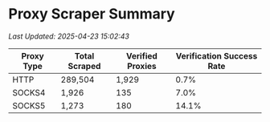 # Proxy Scraper Summary

_Last Updated: 2025-04-23 15:02:43_

| Proxy Type | Total Scraped | Verified Proxies | Verification Success Rate |
|------------|--------------|------------------|--------------------------|
| HTTP | 289,504 | 1,929 | 0.7% |
| SOCKS4 | 1,926 | 135 | 7.0% |
| SOCKS5 | 1,273 | 180 | 14.1% |
